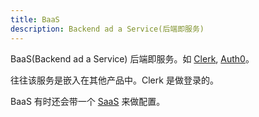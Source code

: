 ```yaml
---
title: BaaS
description: Backend ad a Service(后端即服务)
---
```


BaaS(Backend ad a Service) 后端即服务。如 [Clerk](../c/clerk.md), [Auth0](../a/auth0.md)。

往往该服务是嵌入在其他产品中。Clerk 是做登录的。

BaaS 有时还会带一个 [SaaS](../s/saas.md) 来做配置。
